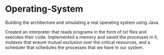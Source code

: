 # Operating-System
Building the architecture and simulating a real operating system using Java.


Created an interpreter that reads programs in the form of txt files and executes their code. Implemented a
memory and saved the processes in it, mutexes that ensure mutual exclusion over the critical resources, and a scheduler that schedules the
processes that we have in our system.
